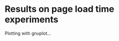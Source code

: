 Results on page load time experiments
=====================================

Plotting with gnuplot...
